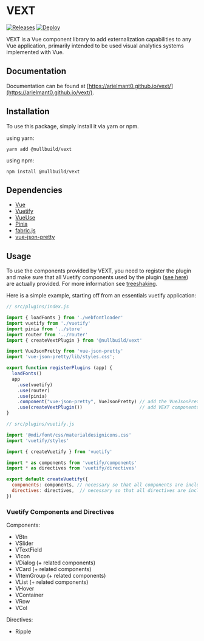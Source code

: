 # VEXT

[![Releases](https://github.com/ArielMant0/vext/actions/workflows/release.yml/badge.svg?branch=main)](https://github.com/ArielMant0/vext/actions/workflows/release.yml)
[![Deploy](https://github.com/ArielMant0/vext/actions/workflows/deploy.yml/badge.svg)](https://github.com/ArielMant0/vext/actions/workflows/deploy.yml)

VEXT is a Vue component library to add externalization capabilities to any Vue application,
primarily intended to be used visual analytics systems implemented with Vue.

## Documentation

Documentation can be found at [https://arielmant0.github.io/vext/](https://arielmant0.github.io/vext/).

## Installation

To use this package, simply install it via yarn or npm.

using yarn:
```shell
yarn add @nullbuild/vext
```

using npm:
```shell
npm install @nullbuild/vext
```

## Dependencies

- [Vue](https://vuejs.org)
- [Vuetify](https://vuetifyjs.com/en/)
- [VueUse](https://vueuse.org)
- [Pinia](https://pinia.vuejs.org)
- [fabric.js](http://fabricjs.com)
- [vue-json-pretty](https://www.npmjs.com/package/vue-json-pretty)

## Usage

To use the components provided by VEXT, you need to register the plugin and make
sure that all Vuetify components used by the plugin ([see here](#vuetify-components-and-directives))
are actually provided. For more information see [treeshaking](https://vuetifyjs.com/en/features/treeshaking/).

Here is a simple example, starting off from an essentials vuetify application:

```javascript
// src/plugins/index.js

import { loadFonts } from './webfontloader'
import vuetify from './vuetify'
import pinia from '../store'
import router from '../router'
import { createVextPlugin } from '@nullbuild/vext'

import VueJsonPretty from 'vue-json-pretty'
import 'vue-json-pretty/lib/styles.css';

export function registerPlugins (app) {
  loadFonts()
  app
    .use(vuetify)
    .use(router)
    .use(pinia)
    .component("vue-json-pretty", VueJsonPretty) // add the VueJsonPretty component
    .use(createVextPlugin())                     // add VEXT components
}

```

```javascript
// src/plugins/vuetify.js

import '@mdi/font/css/materialdesignicons.css'
import 'vuetify/styles'

import { createVuetify } from 'vuetify'

import * as components from 'vuetify/components'
import * as directives from 'vuetify/directives'

export default createVuetify({
  components: components, // necessary so that all components are included
  directives: directives,  // necessary so that all directives are included
})

```

### Vuetify Components and Directives

Components:
- VBtn
- VSlider
- VTextField
- VIcon
- VDialog (+ related components)
- VCard (+ related components)
- VItemGroup (+ related components)
- VList (+ related components)
- VHover
- VContainer
- VRow
- VCol

Directives:
- Ripple